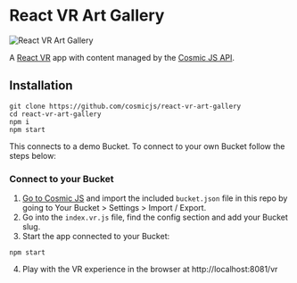 # React VR Art Gallery
![React VR Art Gallery](https://cosmic-s3.imgix.net/8918a6e0-5493-11e8-8abf-afb1f600df25-react-vr-art-gallery.png?w=2000)

A [React VR](https://facebook.github.io/react-360/) app with content managed by the [Cosmic JS API](https://cosmicjs.com).

## Installation
```
git clone https://github.com/cosmicjs/react-vr-art-gallery
cd react-vr-art-gallery
npm i
npm start
```
This connects to a demo Bucket.  To connect to your own Bucket follow the steps below:

### Connect to your Bucket
1. [Go to Cosmic JS](https://cosmicjs.com) and import the included `bucket.json` file in this repo by going to Your Bucket > Settings > Import / Export.
2. Go into the `index.vr.js` file, find the config section and add your Bucket slug.
3. Start the app connected to your Bucket:
```
npm start
```
4. Play with the VR experience in the browser at http://localhost:8081/vr
